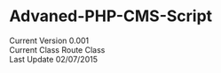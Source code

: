 # Advaned-PHP-CMS-Script
 Current Version 0.001 <br>
 Current Class Route Class <br>
 Last Update 02/07/2015
